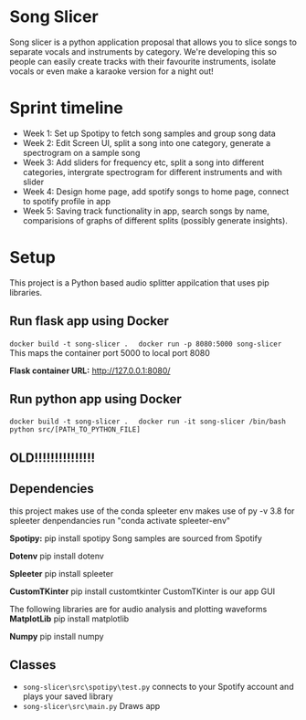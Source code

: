 # Song Slicer

Song slicer is a python application proposal that allows you to slice songs to separate vocals and instruments by category. We're developing this so people can easily create tracks with their favourite instruments, isolate vocals or even make a karaoke version for a night out!

# Sprint timeline

+ Week 1: Set up Spotipy to fetch song samples and group song data
+ Week 2: Edit Screen UI, split a song into one category, generate a spectrogram on a sample song
+ Week 3: Add sliders for frequency etc, split a song into different categories, intergrate spectrogram for different instruments and with slider
+ Week 4: Design home page, add spotify songs to home page, connect to spotify profile in app
+ Week 5: Saving track functionality in app, search songs by name, comparisions of graphs of different splits (possibly generate insights).

# Setup

This project is a Python based audio splitter appilcation that uses pip libraries.

## Run flask app using Docker

```docker build -t song-slicer .  ```
```docker run -p 8080:5000 song-slicer``` This maps the container port 5000 to local port 8080

**Flask container URL:** http://127.0.0.1:8080/

## Run python app using Docker

```docker build -t song-slicer .  ```
```docker run -it song-slicer /bin/bash```
```python src/[PATH_TO_PYTHON_FILE]```

## OLD!!!!!!!!!!!!!!!
## Dependencies
this project makes use of the conda
spleeter env makes use of py -v 3.8 for spleeter denpendancies
run
"conda activate spleeter-env"

**Spotipy:** 
pip install spotipy
Song samples are sourced from Spotify

**Dotenv**
pip install dotenv

**Spleeter**
pip install spleeter

**CustomTKinter**
pip install customtkinter
CustomTKinter is our app GUI

The following libraries are for audio analysis and plotting waveforms
**MatplotLib**
pip install matplotlib

**Numpy**
pip install numpy

## Classes

+ ```song-slicer\src\spotipy\test.py``` connects to your Spotify account and plays your saved library
+ ```song-slicer\src\main.py``` Draws app